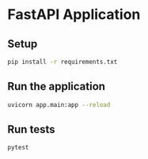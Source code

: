 # FastAPI Application

## Setup
```bash
pip install -r requirements.txt
```

## Run the application
```bash
uvicorn app.main:app --reload
```

## Run tests
```bash
pytest
```
